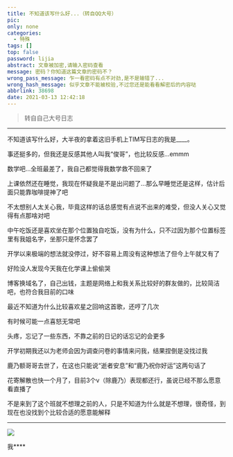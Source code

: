 ```yaml
---
title: 不知道该写什么好...（转自QQ大号）
pic:
only: none
categories:
  - 特殊
tags: []
top: false
password: lijia
abstract: 文章被加密,请输入密码查看
message: 密码？你知道这篇文章的密码不？
wrong_pass_message: 乍一看密码有点不对劲,是不是输错了...
wrong_hash_message: 似乎文章不能被校验,不过您还是能看看解密后的内容哒
abbrlink: 38698
date: 2021-03-13 12:42:18
---
```


> 转自自己大号日志

<!--more-->

---

不知道该写什么好，大半夜的拿着这旧手机上TIM写日志的我是____。

事还挺多的，但我还是反感其他人叫我“俊哥”，也比较反感…emmm

数学吧…全班最差了，我自己都觉得我数学救不回来了

上课依然还在睡觉，我现在怀疑我是不是出问题了…那么早睡觉还是这样，估计后面只能靠咖啡提神了吧

不太想别人太关心我，毕竟这样的话总感觉有点说不出来的难受，但没人关心又觉得有点那啥对吧

中午吃饭还是喜欢坐在那个位置独自吃饭，没有为什么，只不过因为那个位置标签里有我姐名字，坐那只是怀念罢了

开学以来极端的想法就没停过，好不容易上周没有这种想法了但今上午就又有了

好险没人发现今天我在化学课上偷偷哭

博客换域名了，自己出钱，主题是网络上和我关系比较好的群友做的，比较简洁吧，也符合我目前的口味

最近不知道为什么比较喜欢星之回响这首歌，还哼了几次

有时候可能一点喜怒无常吧

头疼，忘记了一些东西，不靠之前的日记的话忘记的会更多

开学初期我还以为老师会因为调查问卷的事情来问我，结果捏倒是没找过我

鹿乃额哥哥去世了，在这也只能说“逝者安息”和“鹿乃祝你好运”这两句话了

花寄解散也快一个月了，目前3个v（除鹿乃）表现都还行，虽说已经不那么愿意看直播了

不是来到了这个班就不想理之前的人，只是不知道为什么就是不想理，很奇怪，到现在也没找到个比较合适的愿意能解释

---

![](https://pic.lijiakaijun.cyou/38698/604c43af2ea2e.webp)

我***\*

<!--

抑郁？我看你全家都抑郁死亡嗷（笑

-->